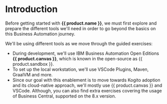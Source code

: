 # Introduction

Before getting started with **{{ product.name }}**, we must first explore and prepare the different tools we'll need in order to go beyond the basics on this Business Automation journey.

We'll be using different tools as we move through the guided exercises: 
- During development, we'll use IBM Business Automation Open Editions **{{ product.canvas }}**, which is known in the open-source as {{ product.sandbox }}.
- To set up the local workstation, we'll use VSCode Plugins, Maven, GraalVM and more. 
- Since our goal with this enablement is to move towards Kogito adoption and its cloud-native approach, we'll mostly use 
{{ product.canvas }} and VSCode. Although, you can also find extra exercises covering the usage of Business Central, supported on the 8.x version. 